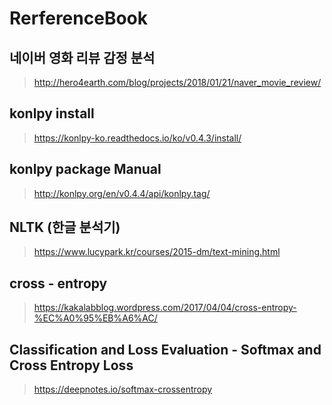 # RerferenceBook

## 네이버 영화 리뷰 감정 분석
> http://hero4earth.com/blog/projects/2018/01/21/naver_movie_review/

## konlpy install
> https://konlpy-ko.readthedocs.io/ko/v0.4.3/install/

## konlpy package Manual
> http://konlpy.org/en/v0.4.4/api/konlpy.tag/

## NLTK (한글 분석기)
> https://www.lucypark.kr/courses/2015-dm/text-mining.html

## cross - entropy
> https://kakalabblog.wordpress.com/2017/04/04/cross-entropy-%EC%A0%95%EB%A6%AC/

## Classification and Loss Evaluation - Softmax and Cross Entropy Loss
> https://deepnotes.io/softmax-crossentropy
